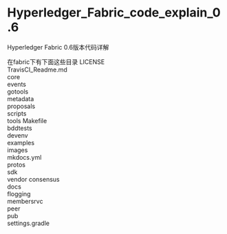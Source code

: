 # Hyperledger_Fabric_code_explain_0.6
Hyperledger Fabric 0.6版本代码详解

在fabric下有下面这些目录
LICENSE    
TravisCI_Readme.md  
core    
events	
gotools     
metadata	 
proposals  
scripts	     
tools
Makefile   
bddtests	       
devenv  
examples  
images      
mkdocs.yml  
protos     
sdk		     
vendor
consensus	       
docs   
flogging  
membersrvc  
peer	 
pub	    
settings.gradle

